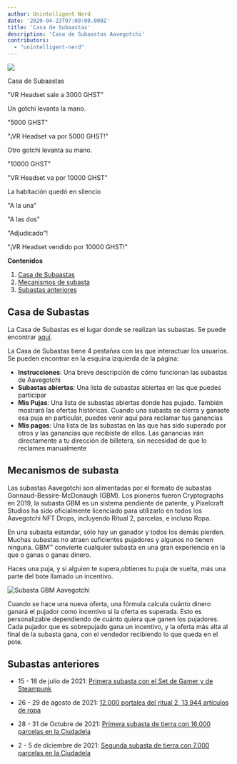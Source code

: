 ```yaml
---
author: Unintelligent Nerd
date: '2020-04-23T07:00:00.000Z'
title: 'Casa de Subaastas'
description: 'Casa de Subaastas Aavegotchi'
contributors:
  - "unintelligent-nerd"
---
```


<div class="headerImageContainer">
<img class="headerImage" src="/aauction/auctioneer-gotchi.png">
<p class="headerImageText">Casa de Subaastas</p>
</div>

"VR Headset sale a 3000 GHST"

Un gotchi levanta la mano.

"5000 GHST"

"¡VR Headset va por 5000 GHST!"

Otro gotchi levanta su mano.

"10000 GHST"

"VR Headset va por 10000 GHST"

La habitación quedó en silencio

"A la una"

"A las dos"

"Adjudicado"!

"¡VR Headset vendido por 10000 GHST!"

<div class="contentsBox">

**Contenidos**

<ol>
<li><a href=#aauction-house>Casa de Subaastas</a></li>
<li><a href=#aauction-mechanisms>Mecanismos de subasta</a></li>
<li><a href=#past-aauctions>Subastas anteriores</a></li>
</ol>

</div>

## Casa de Subastas

La Casa de Subastas es el lugar donde se realizan las subastas. Se puede encontrar [aquí](https://aavegotchi.com/auction).

La Casa de Subastas tiene 4 pestañas con las que interactuar los usuarios. Se pueden encontrar en la esquina izquierda de la página:

* **Instrucciones**: Una breve descripción de cómo funcionan las subastas de Aavegotchi
* **Subastas abiertas**: Una lista de subastas abiertas en las que puedes participar
* **Mis Pujas**: Una lista de subastas abiertas donde has pujado. También mostrará las ofertas históricas. Cuando una subasta se cierra y ganaste esa puja en particular, puedes venir aquí para reclamar tus ganancias
* **Mis pagos**: Una lista de las subastas en las que has sido superado por otros y las ganancias que recibiste de ellos. Las ganancias irán directamente a tu dirección de billetera, sin necesidad de que lo reclames manualmente

## Mecanismos de subasta

Las subastas Aavegotchi son alimentadas por el formato de subastas Gonnaud-Bessire-McDonaugh (GBM). Los pioneros fueron Cryptographs en 2019, la subasta GBM es un sistema pendiente de patente, y Pixelcraft Studios ha sido oficialmente licenciado para utilizarlo en todos los Aavegotchi NFT Drops, incluyendo Ritual 2, parcelas, e incluso Ropa.

En una subasta estandar, sólo hay un ganador y todos los demás pierden. Muchas subastas no atraen suficientes pujadores y algunos no tienen ninguna. GBM™ convierte cualquier subasta en una gran experiencia en la que o ganas o ganas dinero.

Haces una puja, y si alguien te supera,obtienes tu puja de vuelta, más una parte del bote llamado un incentivo.

<img class = "bodyImage" src = "/aauction/gbm-auction.png" alt = "Subasta GBM Aavegotchi" />

Cuando se hace una nueva oferta, una fórmula calcula cuánto dinero ganará el pujador como incentivo si la oferta es superada. Esto es personalizable dependiendo de cuánto quiera que ganen los pujadores. Cada pujador que es sobrepujado gana un incentivo, y  la oferta más alta al final de la subasta gana, con el vendedor recibiendo lo que queda en el pote.

## Subastas anteriores

* 15 - 18 de julio de 2021: [Primera subasta con el Set de Gamer y de Steampunk ](https://aavegotchi.medium.com/aavegotchi-bid-to-earn-auctions-are-coming-to-polygon-4bf26a09db29)

* 26 - 29 de agosto de 2021: [12.000 portales del ritual 2, 13,944 artículos de ropa](https://aavegotchi.medium.com/the-ultimate-guide-to-aavegotchi-haunt-2-8bd086f9026c)

* 28 - 31 de Octubre de 2021: [Primera subasta de tierra con 16.000 parcelas en la  Ciudadela](https://aavegotchi.medium.com/the-ultimate-guide-to-aavegotchi-land-sale-1-coming-this-halloween-4af9134236f3)

* 2 - 5 de diciembre de 2021: [Segunda subasta de tierra con 7.000 parcelas en la  Ciudadela](https://aavegotchi.medium.com/second-gotchiverse-land-sale-confirmed-to-begin-december-2nd-8bc7b7dd9957)